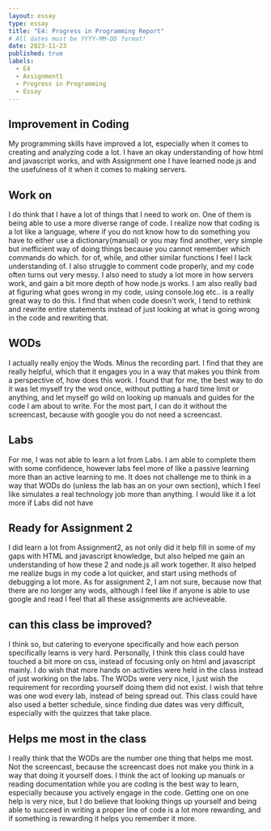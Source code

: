 ```yaml
---
layout: essay
type: essay
title: "E4: Progress in Programming Report"
# All dates must be YYYY-MM-DD format!
date: 2023-11-23
published: true
labels:
  - E4
  - Assignment1
  - Progress in Programming
  - Essay
---
```


## Improvement in Coding
My programming skills have improved a lot, especially when it comes to creating and analyzing code a lot. I have an okay understanding of how html and javascript works, and with Assignment one I have learned node.js and the usefulness of it when it comes to making servers.

## Work on
I do think that I have a lot of things that I need to work on. One of them is being able to use a more diverse range of code. I realize now that coding is a lot like a language, where if you do not know how to do something you have to either use a dictionary(manual) or you may find another, very simple but inefficient way of doing things because you cannot remember which commands do which. for of, while, and other similar functions I feel I lack understanding of. I also struggle to comment code properly, and my code often turns out very messy. I also need to study a lot more in how servers work, and gain a bit more depth of how node.js works. I am also really bad at figuring what goes wrong in my code, using console.log etc.. is a really great way to do this. I find that when code doesn't work, I tend to rethink and rewrite entire statements instead of just looking at what is going wrong in the code and rewriting that.

## WODs
I actually really enjoy the Wods. Minus the recording part. I find that they are really helpful, which that it engages you in a way that makes you think from a perspective of, how does this work. I found that for me, the best way to do it was let myself try the wod once, without putting a hard time limit or anything, and let myself go wild on looking up manuals and guides for the code I am about to write. For the most part, I can do it without the screencast, because with google you do not need a screencast. 

## Labs
For me, I was not able to learn a lot from Labs. I am able to complete them with some confidence, however labs feel more of like a passive learning more than an active learning to me. It does not challenge me to think in a way that WODs do (unless the lab has an on your own section), which I feel like simulates a real technology job more than anything. I would like it a lot more if Labs did not have 

## Ready for Assignment 2
I did learn a lot from Assignment2, as not only did it help fill in some of my gaps with HTML and javascript knowledge, but also helped me gain an understanding of how these 2 and node.js all work together. It also helped me realize bugs in my code a lot quicker, and start using methods of debugging a lot more. As for assignment 2, I am not sure, because now that there are no longer any wods, although I feel like if anyone is able to use google and read I feel that all these assignments are achieveable. 

## can this class be improved?
I think so, but catering to everyone specifically and how each person specifically learns is very hard. Personally, I think this class could have touched a bit more on css, instead of focusing only on html and javascript mainly. I do wish that more hands on activities were held in the class instead of just working on the labs. The WODs were very nice, I just wish the requirement for recording yourself doing them did not exist. I wish that tehre was one wod every lab, instead of being spread out. This class could have also used a better schedule, since finding due dates was very difficult, especially with the quizzes that take place.

## Helps me most in the class
I really think that the WODs are the number one thing that helps me most. Not the screencast, because the screencast does not make you think in a way that doing it yourself does. I think the act of looking up manuals or reading documentation while you are coding is the best way to learn, especially because you actively engage in the code. Getting one on one help is very nice, but I do believe that looking things up yourself and being able to succeed in writing a proper line of code is a lot more rewarding, and if something is rewarding it helps you remember it more.